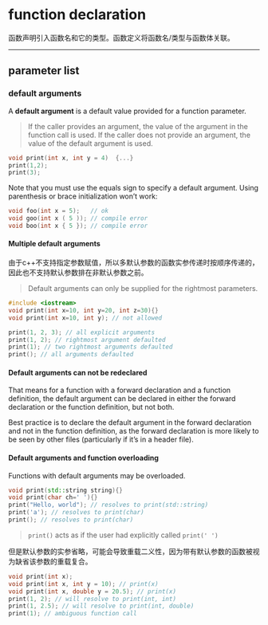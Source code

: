 # function declaration

函数声明引入函数名和它的类型。函数定义将函数名/类型与函数体关联。

---





## parameter list

### default arguments

A **default argument** is a default value provided for a function parameter.

> If the caller provides an argument, the value of the argument in the function call is used. If the caller does not provide an argument, the value of the default argument is used.

```c++
void print(int x, int y = 4)  {...}
print(1,2);
print(3);
```

Note that you must use the equals sign to specify a default argument. Using parenthesis or brace initialization won’t work:

```c++
void foo(int x = 5);   // ok
void goo(int x ( 5 )); // compile error
void boo(int x { 5 }); // compile error
```



#### **Multiple default arguments**

由于c++不支持指定参数赋值，所以多默认参数的函数实参传递时按顺序传递的，因此也不支持默认参数排在非默认参数之前。

> Default arguments can only be supplied for the rightmost parameters. 

```c++
#include <iostream>
void print(int x=10, int y=20, int z=30){}
void print(int x=10, int y); // not allowed

print(1, 2, 3); // all explicit arguments
print(1, 2); // rightmost argument defaulted
print(1); // two rightmost arguments defaulted
print(); // all arguments defaulted
```



#### **Default arguments can not be redeclared**

 That means for a function with a forward declaration and a function definition, the default argument can be declared in either the forward declaration or the function definition, but not both.

Best practice is to declare the default argument in the forward declaration and not in the function definition, as the forward declaration is more likely to be seen by other files (particularly if it’s in a header file).



#### **Default arguments and function overloading**

Functions with default arguments may be overloaded.

```c++
void print(std::string string){}
void print(char ch=' '){}
print("Hello, world"); // resolves to print(std::string)
print('a'); // resolves to print(char)
print(); // resolves to print(char)
```

>  `print()` acts as if the user had explicitly called `print(' ')`

但是默认参数的实参省略，可能会导致重载二义性，因为带有默认参数的函数被视为缺省该参数的重载复合。

```c++
void print(int x);
void print(int x, int y = 10); // print(x)
void print(int x, double y = 20.5); // print(x)
print(1, 2); // will resolve to print(int, int)
print(1, 2.5); // will resolve to print(int, double)
print(1); // ambiguous function call
```

